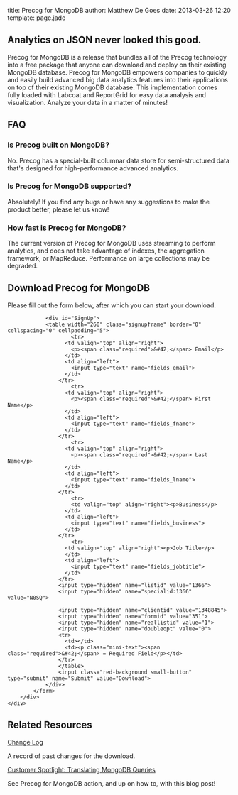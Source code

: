 title: Precog for MongoDB
author: Matthew De Goes
date: 2013-03-26 12:20
template: page.jade

<div class="two-columns">
    <h2>Analytics on JSON never looked this good.</h2>
    <p>Precog for MongoDB is a release that bundles all of the Precog technology into a free package that anyone can download and deploy on their existing MongoDB database. Precog for MongoDB empowers companies to quickly and easily build advanced big data analytics features into their applications on top of their existing MongoDB database. This implementation comes fully loaded with Labcoat and ReportGrid for easy data analysis and visualization. Analyze your data in a matter of minutes!</p>
    <div class="very-dark-background">
        <h2>FAQ</h2>
        <h3>Is Precog built on MongoDB?</h3>
        <p>No. Precog has a special-built columnar data store for semi-structured data that's designed for high-performance advanced analytics.</p>
        <h3>Is Precog for MongoDB supported?</h3>
        <p>Absolutely! If you find any bugs or have any suggestions to make the product better, please let us know!</p>
        <h3>How fast is Precog for MongoDB?</h3>
        <p>The current version of Precog for MongoDB uses streaming to perform analytics, and does not take advantage of indexes, the aggregation framework, or MapReduce. Performance on large collections may be degraded.</p>
    </div>
    <h2>Download Precog for MongoDB</h2>
    <p>Please fill out the form below, after which you can start your download.</p>
    <div id="contact-signup-form">
            <form method="post" action="https://app.icontact.com/icp/signup.php" name="icpsignup" id="icpsignup351" accept-charset="UTF-8" onsubmit="return verifyRequired351();" >
                <input type="hidden" name="redirect" value="http://www.precog.com/for-developers/mongodb/download/">
                <input type="hidden" name="errorredirect" value="http://www.icontact.com/www/signup/error.html">
                
                <div id="SignUp">
                <table width="260" class="signupframe" border="0" cellspacing="0" cellpadding="5">
                        <tr>
                      <td valign="top" align="right">
                        <p><span class="required">&#42;</span> Email</p>
                      </td>
                      <td align="left">
                        <input type="text" name="fields_email">
                      </td>
                    </tr>
                        <tr>
                      <td valign="top" align="right">
                        <p><span class="required">&#42;</span> First Name</p>
                      </td>
                      <td align="left">
                        <input type="text" name="fields_fname">
                      </td>
                    </tr>
                        <tr>
                      <td valign="top" align="right">
                        <p><span class="required">&#42;</span> Last Name</p>
                      </td>
                      <td align="left">
                        <input type="text" name="fields_lname">
                      </td>
                    </tr>
                        <tr>
                        <td valign="top" align="right"><p>Business</p>
                      </td>
                      <td align="left">
                        <input type="text" name="fields_business">
                      </td>
                    </tr>
                        <tr>
                      <td valign="top" align="right"><p>Job Title</p>
                      </td>
                      <td align="left">
                        <input type="text" name="fields_jobtitle">
                      </td>
                    </tr>
                    <input type="hidden" name="listid" value="1366">
                    <input type="hidden" name="specialid:1366" value="N0SQ">
                
                    <input type="hidden" name="clientid" value="1348845">
                    <input type="hidden" name="formid" value="351">
                    <input type="hidden" name="reallistid" value="1">
                    <input type="hidden" name="doubleopt" value="0">
                    <tr>
                      <td></td>
                      <td><p class="mini-text"><span class="required">&#42;</span> = Required Field</p></td>
                    </tr>
                    </table>
                    <input class="red-background small-button" type="submit" name="Submit" value="Download">
                </div>
            </form>
        </div>
    </div>
</div>
<div class="two-columns-end">
    <div class="very-dark-background">
        <h2>Related Resources</h2>
        <a href="http://www.precog.com/external/mongodb-changelog.htm">Change Log</a>
        <p>A record of past changes for the download.</p>
        <a href="https://www.precog.com/blog/Community-Spotlight-Translating%20MongoDB-Queries-into-Quirrel/">Customer Spotlight: Translating MongoDB Queries</a>
        <p>See Precog for MongoDB action, and up on how to, with this blog post!</p>
    </div>
</div>
<div class="clear-left"></div>